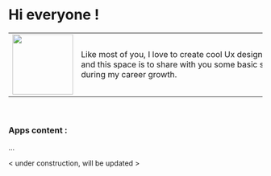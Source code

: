 # Hi everyone !

<table>

  <tr>
  <td>
    <img
      src="https://avatars.githubusercontent.com/u/65184918?v=4" width="120px"
    />
  </td>
  <td>
    Like most of you, I love to create cool Ux designs applied to Apps
    and this space is to share with you some basic stuff, during my career growth.
  </td>
  </tr>
</table>
<br>  

### <b>Apps content :</b>

...  

< under construction, will be updated >